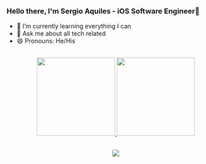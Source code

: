 ### Hello there,  I'm Sergio Aquiles - iOS Software Engineer👋

- 🌱 I’m currently learning everything I can
- 💬 Ask me about all tech related
- 😄 Pronouns: He/His
##
<div align="center">
  <a href="https://github.com/rafaballerini">
  <img height="180em" src="https://github-readme-stats.vercel.app/api?username=sergioaquiles&show_icons=true&theme=dark&include_all_commits=true&count_private=true"/>
  <img height="180em" src="https://github-readme-stats.vercel.app/api/top-langs/?username=sergioaquiles&layout=compact&langs_count=7&theme=dark"/>
</div>
  
##
   
<div align="center"> 
 <a href="https://www.linkedin.com/in/sergio-aquiles-cardoso-7245542b/" target="_blank"><img src="https://img.shields.io/badge/-LinkedIn-%230077B5?style=for-the-badge&logo=linkedin&logoColor=white" target="_blank"></a> 
</div>
